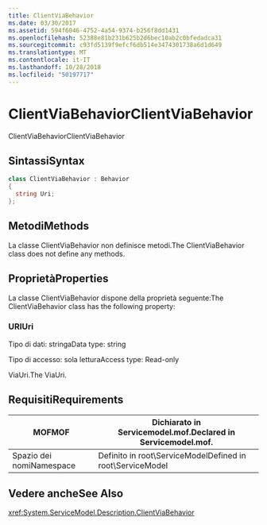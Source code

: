 ```yaml
---
title: ClientViaBehavior
ms.date: 03/30/2017
ms.assetid: 594f6046-4752-4a54-9374-b256f8dd1431
ms.openlocfilehash: 52388e81b231b625b2d6bec10ab2c0bfedadca31
ms.sourcegitcommit: c93fd5139f9efcf6db514e3474301738a6d1d649
ms.translationtype: MT
ms.contentlocale: it-IT
ms.lasthandoff: 10/28/2018
ms.locfileid: "50197717"
---
```

# <a name="clientviabehavior"></a><span data-ttu-id="16ad3-102">ClientViaBehavior</span><span class="sxs-lookup"><span data-stu-id="16ad3-102">ClientViaBehavior</span></span>
<span data-ttu-id="16ad3-103">ClientViaBehavior</span><span class="sxs-lookup"><span data-stu-id="16ad3-103">ClientViaBehavior</span></span>  
  
## <a name="syntax"></a><span data-ttu-id="16ad3-104">Sintassi</span><span class="sxs-lookup"><span data-stu-id="16ad3-104">Syntax</span></span>  
  
```csharp
class ClientViaBehavior : Behavior  
{  
  string Uri;  
};  
```  
  
## <a name="methods"></a><span data-ttu-id="16ad3-105">Metodi</span><span class="sxs-lookup"><span data-stu-id="16ad3-105">Methods</span></span>  
 <span data-ttu-id="16ad3-106">La classe ClientViaBehavior non definisce metodi.</span><span class="sxs-lookup"><span data-stu-id="16ad3-106">The ClientViaBehavior class does not define any methods.</span></span>  
  
## <a name="properties"></a><span data-ttu-id="16ad3-107">Proprietà</span><span class="sxs-lookup"><span data-stu-id="16ad3-107">Properties</span></span>  
 <span data-ttu-id="16ad3-108">La classe ClientViaBehavior dispone della proprietà seguente:</span><span class="sxs-lookup"><span data-stu-id="16ad3-108">The ClientViaBehavior class has the following property:</span></span>  
  
### <a name="uri"></a><span data-ttu-id="16ad3-109">URI</span><span class="sxs-lookup"><span data-stu-id="16ad3-109">Uri</span></span>  
 <span data-ttu-id="16ad3-110">Tipo di dati: stringa</span><span class="sxs-lookup"><span data-stu-id="16ad3-110">Data type: string</span></span>  
  
 <span data-ttu-id="16ad3-111">Tipo di accesso: sola lettura</span><span class="sxs-lookup"><span data-stu-id="16ad3-111">Access type: Read-only</span></span>  
  
 <span data-ttu-id="16ad3-112">ViaUri.</span><span class="sxs-lookup"><span data-stu-id="16ad3-112">The ViaUri.</span></span>  
  
## <a name="requirements"></a><span data-ttu-id="16ad3-113">Requisiti</span><span class="sxs-lookup"><span data-stu-id="16ad3-113">Requirements</span></span>  
  
|<span data-ttu-id="16ad3-114">MOF</span><span class="sxs-lookup"><span data-stu-id="16ad3-114">MOF</span></span>|<span data-ttu-id="16ad3-115">Dichiarato in Servicemodel.mof.</span><span class="sxs-lookup"><span data-stu-id="16ad3-115">Declared in Servicemodel.mof.</span></span>|  
|---------|-----------------------------------|  
|<span data-ttu-id="16ad3-116">Spazio dei nomi</span><span class="sxs-lookup"><span data-stu-id="16ad3-116">Namespace</span></span>|<span data-ttu-id="16ad3-117">Definito in root\ServiceModel</span><span class="sxs-lookup"><span data-stu-id="16ad3-117">Defined in root\ServiceModel</span></span>|  
  
## <a name="see-also"></a><span data-ttu-id="16ad3-118">Vedere anche</span><span class="sxs-lookup"><span data-stu-id="16ad3-118">See Also</span></span>  
 <xref:System.ServiceModel.Description.ClientViaBehavior>
